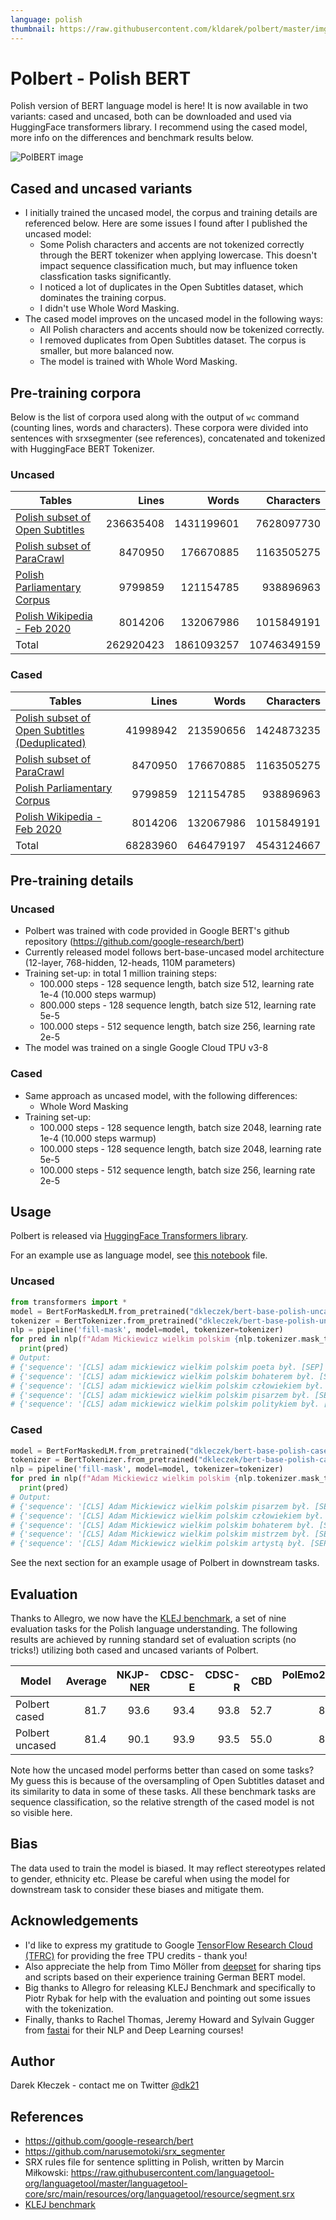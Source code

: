 ```yaml
---
language: polish
thumbnail: https://raw.githubusercontent.com/kldarek/polbert/master/img/polbert.png
---
```


# Polbert - Polish BERT
Polish version of BERT language model is here! It is now available in two variants: cased and uncased, both can be downloaded and used via HuggingFace transformers library. I recommend using the cased model, more info on the differences and benchmark results below. 

![PolBERT image](https://raw.githubusercontent.com/kldarek/polbert/master/img/polbert.png)

## Cased and uncased variants

* I initially trained the uncased model, the corpus and training details are referenced below. Here are some issues I found after I published the uncased model:
    * Some Polish characters and accents are not tokenized correctly through the BERT tokenizer when applying lowercase. This doesn't impact sequence classification much, but may influence token classfication tasks significantly.
    * I noticed a lot of duplicates in the Open Subtitles dataset, which dominates the training corpus.
    * I didn't use Whole Word Masking. 
* The cased model improves on the uncased model in the following ways:
    * All Polish characters and accents should now be tokenized correctly. 
    * I removed duplicates from Open Subtitles dataset. The corpus is smaller, but more balanced now. 
    * The model is trained with Whole Word Masking. 

## Pre-training corpora

Below is the list of corpora used along with the output of `wc` command (counting lines, words and characters). These corpora were divided into sentences with srxsegmenter (see references), concatenated and tokenized with HuggingFace BERT Tokenizer. 

### Uncased

| Tables        | Lines           | Words  | Characters  |
| ------------- |--------------:| -----:| -----:|
| [Polish subset of Open Subtitles](http://opus.nlpl.eu/OpenSubtitles-v2018.php)      | 236635408| 1431199601 | 7628097730 |
| [Polish subset of ParaCrawl](http://opus.nlpl.eu/ParaCrawl.php)     | 8470950      |   176670885 | 1163505275 |
| [Polish Parliamentary Corpus](http://clip.ipipan.waw.pl/PPC) | 9799859      |    121154785 | 938896963 |
| [Polish Wikipedia - Feb 2020](https://dumps.wikimedia.org/plwiki/latest/plwiki-latest-pages-articles.xml.bz2) | 8014206      |    132067986 | 1015849191 |
| Total | 262920423      |    1861093257 | 10746349159 |

### Cased

| Tables        | Lines           | Words  | Characters  |
| ------------- |--------------:| -----:| -----:|
| [Polish subset of Open Subtitles (Deduplicated) ](http://opus.nlpl.eu/OpenSubtitles-v2018.php)      | 41998942| 213590656 | 1424873235 |
| [Polish subset of ParaCrawl](http://opus.nlpl.eu/ParaCrawl.php)     | 8470950      |   176670885 | 1163505275 |
| [Polish Parliamentary Corpus](http://clip.ipipan.waw.pl/PPC) | 9799859      |    121154785 | 938896963 |
| [Polish Wikipedia - Feb 2020](https://dumps.wikimedia.org/plwiki/latest/plwiki-latest-pages-articles.xml.bz2) | 8014206      |    132067986 | 1015849191 |
| Total | 68283960      |    646479197 | 4543124667 |


## Pre-training details

### Uncased 

* Polbert was trained with code provided in Google BERT's github repository (https://github.com/google-research/bert)
* Currently released model follows bert-base-uncased model architecture (12-layer, 768-hidden, 12-heads, 110M parameters)
* Training set-up: in total 1 million training steps: 
    * 100.000 steps - 128 sequence length, batch size 512, learning rate 1e-4 (10.000 steps warmup)
    * 800.000 steps - 128 sequence length, batch size 512, learning rate 5e-5
    * 100.000 steps - 512 sequence length, batch size 256, learning rate 2e-5
* The model was trained on a single Google Cloud TPU v3-8 

### Cased

* Same approach as uncased model, with the following differences:
    * Whole Word Masking
* Training set-up:
    * 100.000 steps - 128 sequence length, batch size 2048, learning rate 1e-4 (10.000 steps warmup)
    * 100.000 steps - 128 sequence length, batch size 2048, learning rate 5e-5
    * 100.000 steps - 512 sequence length, batch size 256, learning rate 2e-5


## Usage
Polbert is released via [HuggingFace Transformers library](https://huggingface.co/transformers/).

For an example use as language model, see [this notebook](/LM_testing.ipynb) file. 

### Uncased

```python
from transformers import *
model = BertForMaskedLM.from_pretrained("dkleczek/bert-base-polish-uncased-v1")
tokenizer = BertTokenizer.from_pretrained("dkleczek/bert-base-polish-uncased-v1")
nlp = pipeline('fill-mask', model=model, tokenizer=tokenizer)
for pred in nlp(f"Adam Mickiewicz wielkim polskim {nlp.tokenizer.mask_token} był."):
  print(pred)
# Output:
# {'sequence': '[CLS] adam mickiewicz wielkim polskim poeta był. [SEP]', 'score': 0.47196975350379944, 'token': 26596}
# {'sequence': '[CLS] adam mickiewicz wielkim polskim bohaterem był. [SEP]', 'score': 0.09127858281135559, 'token': 10953}
# {'sequence': '[CLS] adam mickiewicz wielkim polskim człowiekiem był. [SEP]', 'score': 0.0647173821926117, 'token': 5182}
# {'sequence': '[CLS] adam mickiewicz wielkim polskim pisarzem był. [SEP]', 'score': 0.05232388526201248, 'token': 24293}
# {'sequence': '[CLS] adam mickiewicz wielkim polskim politykiem był. [SEP]', 'score': 0.04554257541894913, 'token': 44095}
```

### Cased

```python
model = BertForMaskedLM.from_pretrained("dkleczek/bert-base-polish-cased-v1")
tokenizer = BertTokenizer.from_pretrained("dkleczek/bert-base-polish-cased-v1")
nlp = pipeline('fill-mask', model=model, tokenizer=tokenizer)
for pred in nlp(f"Adam Mickiewicz wielkim polskim {nlp.tokenizer.mask_token} był."):
  print(pred)
# Output:
# {'sequence': '[CLS] Adam Mickiewicz wielkim polskim pisarzem był. [SEP]', 'score': 0.5391148328781128, 'token': 37120}
# {'sequence': '[CLS] Adam Mickiewicz wielkim polskim człowiekiem był. [SEP]', 'score': 0.11683262139558792, 'token': 6810}
# {'sequence': '[CLS] Adam Mickiewicz wielkim polskim bohaterem był. [SEP]', 'score': 0.06021466106176376, 'token': 17709}
# {'sequence': '[CLS] Adam Mickiewicz wielkim polskim mistrzem był. [SEP]', 'score': 0.051870670169591904, 'token': 14652}
# {'sequence': '[CLS] Adam Mickiewicz wielkim polskim artystą był. [SEP]', 'score': 0.031787533313035965, 'token': 35680}
```

See the next section for an example usage of Polbert in downstream tasks. 

## Evaluation
Thanks to Allegro, we now have the [KLEJ benchmark](https://klejbenchmark.com/leaderboard/), a set of nine evaluation tasks for the Polish language understanding. The following results are achieved by running standard set of evaluation scripts (no tricks!) utilizing both cased and uncased variants of Polbert.

| Model	| Average |	NKJP-NER | CDSC-E |	CDSC-R |	CBD	| PolEmo2.0-IN |	PolEmo2.0-OUT |	DYK	| PSC |	AR |
| ------------- |--------------:|--------------:|--------------:|--------------:|--------------:|--------------:|--------------:|--------------:|--------------:|--------------:|
| Polbert cased | 81.7 |	93.6 |	93.4 |	93.8 |	52.7 |	87.4 |	71.1 |	59.1 |	98.6 |	85.2 |
| Polbert uncased | 81.4 |	90.1 |	93.9 |	93.5 |	55.0 |	88.1 |	68.8 |	59.4 |	98.8 |	85.4 |

Note how the uncased model performs better than cased on some tasks? My guess this is because of the oversampling of Open Subtitles dataset and its similarity to data in some of these tasks. All these benchmark tasks are sequence classification, so the relative strength of the cased model is not so visible here. 

## Bias
The data used to train the model is biased. It may reflect stereotypes related to gender, ethnicity etc. Please be careful when using the model for downstream task to consider these biases and mitigate them.  

## Acknowledgements
* I'd like to express my gratitude to Google [TensorFlow Research Cloud (TFRC)](https://www.tensorflow.org/tfrc) for providing the free TPU credits - thank you!
* Also appreciate the help from Timo Möller from [deepset](https://deepset.ai) for sharing tips and scripts based on their experience training German BERT model.
* Big thanks to Allegro for releasing KLEJ Benchmark and specifically to Piotr Rybak for help with the evaluation and pointing out some issues with the tokenization. 
* Finally, thanks to Rachel Thomas, Jeremy Howard and Sylvain Gugger from [fastai](https://www.fast.ai) for their NLP and Deep Learning courses! 

## Author
Darek Kłeczek - contact me on Twitter [@dk21](https://twitter.com/dk21)

## References
* https://github.com/google-research/bert
* https://github.com/narusemotoki/srx_segmenter
* SRX rules file for sentence splitting in Polish, written by Marcin Miłkowski: https://raw.githubusercontent.com/languagetool-org/languagetool/master/languagetool-core/src/main/resources/org/languagetool/resource/segment.srx
* [KLEJ benchmark](https://klejbenchmark.com/leaderboard/)

